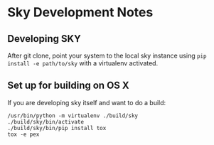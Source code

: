 # Sky Development Notes

## Developing SKY

After git clone, point your system to the local sky instance using
`pip install -e path/to/sky` with a virtualenv activated.

## Set up for building on OS X

If you are developing sky itself and want to do a build:

```
/usr/bin/python -m virtualenv ./build/sky
./build/sky/bin/activate
./build/sky/bin/pip install tox
tox -e pex
```
